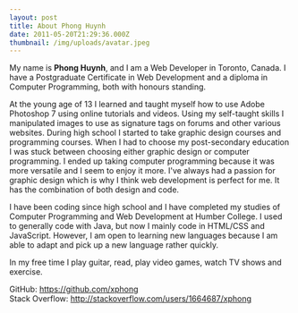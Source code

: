 ```yaml
---
layout: post
title: About Phong Huynh
date: 2011-05-20T21:29:36.000Z
thumbnail: /img/uploads/avatar.jpeg
---
```

My name is **Phong Huynh**, and I am a Web Developer in Toronto, Canada. I have a Postgraduate Certificate in Web Development and a diploma in Computer Programming, both with honours standing.

At the young age of 13 I learned and taught myself how to use Adobe Photoshop 7 using online tutorials and videos. Using my self-taught skills I manipulated images to use as signature tags on forums and other various websites. During high school I started to take graphic design courses and programming courses. When I had to choose my post-secondary education I was stuck between choosing either graphic design or computer programming. I ended up taking computer programming because it was more versatile and I seem to enjoy it more. I've always had a passion for graphic design which is why I think web development is perfect for me. It has the combination of both design and code.

I have been coding since high school and I have completed my studies of Computer Programming and Web Development at Humber College. I used to generally code with Java, but now I mainly code in HTML/CSS and JavaScript. However, I am open to learning new languages because I am able to adapt and pick up a new language rather quickly.

In my free time I play guitar, read, play video games, watch TV shows and exercise.

GitHub: <a title="GitHub" href="https://github.com/xphong" target="_blank">https://github.com/xphong<br /> </a>Stack Overflow: <a title="Stack Overflow" href="http://stackoverflow.com/users/1664687/xphong" target="_blank">http://stackoverflow.com/users/1664687/xphong</a>
